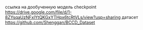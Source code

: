 ссылка на дообученную модель checkpoint https://drive.google.com/file/d/1-8ZYsqaUzNFxlYtQKGxYTHpx6tcRtVLs/view?usp=sharing
датасет https://github.com/Shenggan/BCCD_Dataset
